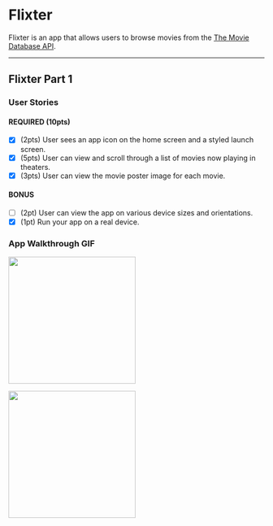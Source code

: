 # Flixter

Flixter is an app that allows users to browse movies from the [The Movie Database API](http://docs.themoviedb.apiary.io/#).

---

## Flixter Part 1

### User Stories

#### REQUIRED (10pts)
- [x] (2pts) User sees an app icon on the home screen and a styled launch screen.
- [x] (5pts) User can view and scroll through a list of movies now playing in theaters.
- [x] (3pts) User can view the movie poster image for each movie.

#### BONUS
- [ ] (2pt) User can view the app on various device sizes and orientations.
- [x] (1pt) Run your app on a real device.

### App Walkthrough GIF

<img src="https://i.imgur.com/7UfNzL8.gif" width=250><br>


<img src="https://i.imgur.com/4LyIBb5.gif" width=250><br>


